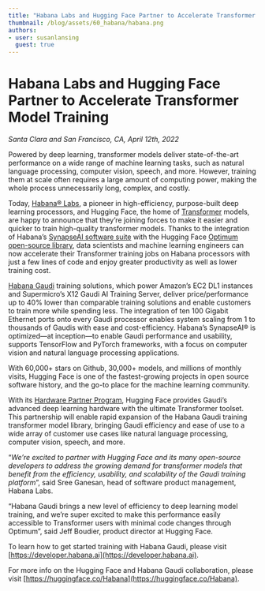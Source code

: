 ```yaml
---
title: "Habana Labs and Hugging Face Partner to Accelerate Transformer Model Training"
thumbnail: /blog/assets/60_habana/habana.png
authors:
- user: susanlansing
  guest: true
---
```


# Habana Labs and Hugging Face Partner to Accelerate Transformer Model Training


*Santa Clara and San Francisco, CA, April 12th, 2022*

Powered by deep learning, transformer models deliver state-of-the-art performance on a wide range of machine learning tasks, such as natural language processing, computer vision, speech, and more. However, training them at scale often requires a large amount of computing power, making the whole process unnecessarily long, complex, and costly.

Today, [Habana® Labs](https://habana.ai/), a pioneer in high-efficiency, purpose-built deep learning processors, and Hugging Face, the home of [Transformer](https://github.com/huggingface/transformers) models, are happy to announce that they’re joining forces to make it easier and quicker to train high-quality transformer models. Thanks to the integration of Habana’s [SynapseAI software suite](https://habana.ai/training-software/) with the Hugging Face [Optimum open-source library](https://github.com/huggingface/optimum), data scientists and machine learning engineers can now accelerate their Transformer training jobs on Habana processors with just a few lines of code and enjoy greater productivity as well as lower training cost.

[Habana Gaudi](https://habana.ai/training/) training solutions, which power Amazon’s EC2 DL1 instances and Supermicro’s X12 Gaudi AI Training Server, deliver price/performance up to 40% lower than comparable training solutions and enable customers to train more while spending less. The integration of ten 100 Gigabit Ethernet ports onto every Gaudi processor enables system scaling from 1 to thousands of Gaudis with ease and cost-efficiency. Habana’s SynapseAI® is optimized—at inception—to enable Gaudi performance and usability, supports TensorFlow and PyTorch frameworks, with a focus on computer vision and natural language processing applications.  

With 60,000+ stars on Github, 30,000+ models, and millions of monthly visits, Hugging Face is one of the fastest-growing projects in open source software history, and the go-to place for the machine learning community. 

With its [Hardware Partner Program](https://huggingface.co/hardware), Hugging Face provides Gaudi’s advanced deep learning hardware with the ultimate Transformer toolset. This partnership will enable rapid expansion of the Habana Gaudi training transformer model library, bringing Gaudi efficiency and ease of use to a wide array of customer use cases like natural language processing, computer vision, speech, and more. 

“*We’re excited to partner with Hugging Face and its many open-source developers to address the growing demand for transformer models that benefit from the efficiency, usability, and scalability of the Gaudi training platform*”, said Sree Ganesan, head of software product management, Habana Labs. 

“Habana Gaudi brings a new level of efficiency to deep learning model training, and we’re super excited to make this performance easily accessible to Transformer users with minimal code changes through Optimum”, said Jeff Boudier, product director at Hugging Face.

To learn how to get started training with Habana Gaudi, please visit [https://developer.habana.ai](https://developer.habana.ai). 

For more info on the Hugging Face and Habana Gaudi collaboration, please visit [https://huggingface.co/Habana](https://huggingface.co/Habana).
